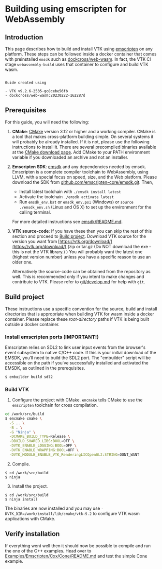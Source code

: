 # Building using emscripten for WebAssembly

## Introduction

This page describes how to build and install VTK using [emscripten](https://emscripten.org) on any platform.
These steps can be followed inside a docker container that comes with preinstalled `emsdk` such as
[dockcross/web-wasm](https://hub.docker.com/r/dockcross/web-wasm). In fact, the VTK CI stage `webassembly-build`
uses that container to configure and build VTK wasm.

```{note}

Guide created using

- VTK v9.2.6-2535-gc8cebe56fb
- dockcross/web-wasm:20230222-162287d
```

## Prerequisites

For this guide, you will need the following:

1. **CMake**: [CMake](http://www.cmake.org/) version 3.12 or higher and a
  working compiler. CMake is a tool that makes cross-platform building simple.
  On several systems it will probably be already installed. If it is not,
  please use the following instructions to install it.  There are several
  precompiled binaries available at the [CMake download page](https://cmake.org/download/).
  Add CMake to your PATH environment variable if you downloaded an archive and not an installer.

2. **Emscripten SDK**: [emsdk](https://github.com/emscripten-core/emsdk) and
   any dependencies needed by emsdk.  Emscripten is a complete compiler toolchain
   to WebAssembly, using LLVM, with a special focus on speed, size, and the Web
   platform.  Please download the SDK from
   [github.com/emscripten-core/emsdk.git](https://github.com/emscripten-core/emsdk). Then,

   - Install latest toolchain with `./emsdk install latest`
   - Activate the toolchain `./emsdk activate latest`
   - Run `emsdk_env.bat` or `emsdk_env.ps1` (Windows) or `source ./emsdk_env.sh` (Linux and OS X) to set up the environment for the calling terminal.

   For more detailed instructions see  [emsdk/README.md](https://github.com/emscripten-core/emsdk#readme).

3. **VTK source-code**: If you have these then you can skip the rest of this section and proceed to [Build project](#build-project).
   Download VTK source for the version you want from
   [https://vtk.org/download/](https://vtk.org/download/)  (zip or tar.gz (Do
   NOT download the exe - this is not the VTK library.) ) You will probably
   want the latest one (highest version number) unless you have a specific
   reason to use an older one.

   Alternatively the source-code can be obtained from the repository as well.
   This is recommended only if you intent to make changes and contribute to
   VTK. Please refer to [git/develop.md](../developers_guide/git/develop.md) for help with `git`.

## Build project

These instructions use a specific convention for the source, build and install directories that is appropriate when building VTK for wasm inside
a docker container. Please replace these _root-directory_ paths if VTK is being built outside a docker container.

### Install emscripten ports (IMPORTANT!)

Emscripten relies on SDL2 to link user input events from the browser's event subsystem to native C/C++ code. If this is your initial download of the EMSDK, you'll need to build the SDL2 port. The "embuilder" script will be accessible on the path if you've successfully installed and activated the EMSDK, as outlined in the prerequisites.

```bash
$ embuilder build sdl2
```

### Build VTK

1. Configure the project with CMake. `emcmake` tells CMake to use the `emscripten` toolchain for cross compilation.

```bash
cd /work/src/build
$ emcmake cmake \
  -S .. \
  -B . \
  -G "Ninja" \
  -DCMAKE_BUILD_TYPE=Release \
  -DBUILD_SHARED_LIBS:BOOL=OFF \
  -DVTK_ENABLE_LOGGING:BOOL=OFF \
  -DVTK_ENABLE_WRAPPING:BOOL=OFF \
  -DVTK_MODULE_ENABLE_VTK_RenderingLICOpenGL2:STRING=DONT_WANT
```

2. Compile.

```
$ cd /work/src/build
$ ninja
```

3. Install the project.

```
$ cd /work/src/build
$ ninja install
```

The binaries are now installed and you may use `-DVTK_DIR=/work/install/lib/cmake/vtk-9.2` to configure VTK wasm applications with CMake.

## Verify installation

If everything went well then it should now be possible to compile and run the one of the C++ examples.
Head over to [Examples/Emscripten/Cxx/Cone/README.md](https://gitlab.kitware.com/vtk/vtk/-/blob/master/Examples/Emscripten/Cxx/Cone/README.md)
and test the simple Cone example.
